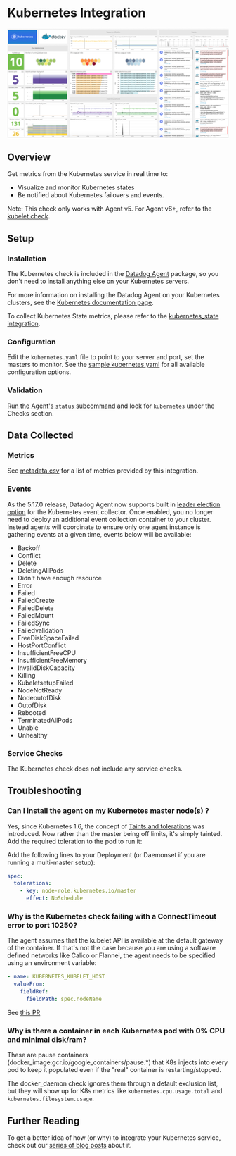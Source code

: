# Kubernetes Integration

![Kubernetes Dashboard][1]

## Overview

Get metrics from the Kubernetes service in real time to:

- Visualize and monitor Kubernetes states
- Be notified about Kubernetes failovers and events.

Note: This check only works with Agent v5. For Agent v6+, refer to the [kubelet check][14].

## Setup

### Installation

The Kubernetes check is included in the [Datadog Agent][3] package, so you don't need to install anything else on your Kubernetes servers.

For more information on installing the Datadog Agent on your Kubernetes clusters, see the [Kubernetes documentation page][2].

To collect Kubernetes State metrics, please refer to the [kubernetes_state integration][13].


### Configuration

Edit the `kubernetes.yaml` file to point to your server and port, set the masters to monitor. See the [sample kubernetes.yaml][4] for all available configuration options.


### Validation

[Run the Agent's `status` subcommand][8] and look for `kubernetes` under the Checks section.

## Data Collected

### Metrics

See [metadata.csv][9] for a list of metrics provided by this integration.

### Events

As the 5.17.0 release, Datadog Agent now supports built in [leader election option](#gathering-kubernetes-events) for the Kubernetes event collector. Once enabled, you no longer need to deploy an additional event collection container to your cluster. Instead agents will coordinate to ensure only one agent instance is gathering events at a given time, events below will be available:

- Backoff
- Conflict
- Delete
- DeletingAllPods
- Didn't have enough resource
- Error
- Failed
- FailedCreate
- FailedDelete
- FailedMount
- FailedSync
- Failedvalidation
- FreeDiskSpaceFailed
- HostPortConflict
- InsufficientFreeCPU
- InsufficientFreeMemory
- InvalidDiskCapacity
- Killing
- KubeletsetupFailed
- NodeNotReady
- NodeoutofDisk
- OutofDisk
- Rebooted
- TerminatedAllPods
- Unable
- Unhealthy

### Service Checks

The Kubernetes check does not include any service checks.

## Troubleshooting

### Can I install the agent on my Kubernetes master node(s) ?

Yes, since Kubernetes 1.6, the concept of [Taints and tolerations][10] was introduced. Now rather than the master being off limits, it's simply tainted. Add the required toleration to the pod to run it:

Add the following lines to your Deployment (or Daemonset if you are running a multi-master setup):

```yaml
spec:
  tolerations:
    - key: node-role.kubernetes.io/master
      effect: NoSchedule
```

### Why is the Kubernetes check failing with a ConnectTimeout error to port 10250?

The agent assumes that the kubelet API is available at the default gateway of the container. If that's not the case because you are using a software defined networks like Calico or Flannel, the agent needs to be specified using an environment variable:

```yaml
- name: KUBERNETES_KUBELET_HOST
  valueFrom:
    fieldRef:
      fieldPath: spec.nodeName
```

See [this PR][11]

### Why is there a container in each Kubernetes pod with 0% CPU and minimal disk/ram?

These are pause containers (docker_image:gcr.io/google_containers/pause.\*) that K8s injects into every pod to keep it populated even if the "real" container is restarting/stopped.

The docker_daemon check ignores them through a default exclusion list, but they will show up for K8s metrics like `kubernetes.cpu.usage.total` and `kubernetes.filesystem.usage`.

## Further Reading

To get a better idea of how (or why) to integrate your Kubernetes service, check out our [series of blog posts][12] about it.

[1]: https://raw.githubusercontent.com/DataDog/integrations-core/master/kubernetes/images/kubernetes_dashboard.png
[2]: https://docs.datadoghq.com/agent/basic_agent_usage/kubernetes
[3]: https://app.datadoghq.com/account/settings#agent
[4]: https://github.com/DataDog/integrations-core/blob/master/kubernetes/datadog_checks/kubernetes/data/conf.yaml.example
[5]: https://kubernetes.io/docs/api-reference/v1.7/#configmap-v1-core
[6]: https://kubernetes.io/docs/tasks/configure-pod-container/configure-service-account
[7]: https://github.com/DataDog/integrations-core/blob/master/kubernetes/datadog_checks/kubernetes/data/conf.yaml.example#L118
[8]: https://docs.datadoghq.com/agent/guide/agent-commands/#agent-status-and-information
[9]: https://github.com/DataDog/integrations-core/blob/master/kubernetes/metadata.csv
[10]: https://blog.kubernetes.io/2017/03/advanced-scheduling-in-kubernetes.html
[11]: https://github.com/DataDog/dd-agent/pull/3051
[12]: https://www.datadoghq.com/blog/monitoring-kubernetes-era
[13]: https://docs.datadoghq.com/integrations/kubernetes/#kubernetes-state-metrics
[14]: https://docs.datadoghq.com/integrations/kubelet
